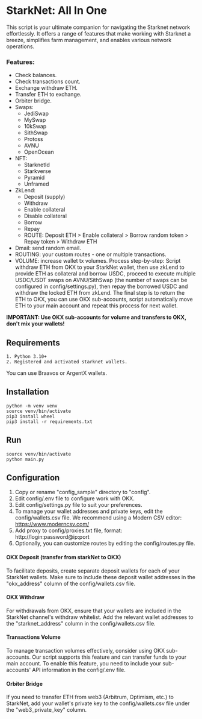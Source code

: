 # StarkNet: All In One

This script is your ultimate companion for navigating the Starknet network effortlessly.
It offers a range of features that make working with Starknet a breeze, simplifies farm management,
and enables various network operations.

### Features:

- Check balances.
- Check transactions count.
- Exchange withdraw ETH.
- Transfer ETH to exchange.
- Orbiter bridge.
- Swaps:
    - JediSwap
    - MySwap
    - 10kSwap
    - SithSwap
    - Protoss
    - AVNU
    - OpenOcean
- NFT:
    - StarknetId
    - Starkverse
    - Pyramid
    - Unframed
- ZkLend:
    - Deposit (supply)
    - Withdraw
    - Enable collateral
    - Disable collateral
    - Borrow
    - Repay
    - ROUTE: Deposit ETH > Enable collateral > Borrow random token > Repay token > Withdraw ETH
- Dmail: send random email.
- ROUTING: your custom routes - one or multiple transactions.
- VOLUME: increase wallet tx volumes. Process step-by-step:
  Script withdraw ETH from OKX to your StarkNet wallet, then use zkLend to provide ETH as collateral and borrow USDC,
  proceed to execute multiple USDC/USDT swaps on AVNU/SithSwap (the number of swaps can be configured in config/settings.py),
  then repay the borrowed USDC and withdraw the locked ETH from zkLend. The final step is to return the ETH to OKX,
  you can use OKX sub-accounts, script automatically move ETH to your main account and repeat this process for next wallet.

**IMPORTANT: Use OKX sub-accounts for volume and transfers to OKX, don't mix your wallets!**

## Requirements

```
1. Python 3.10+
2. Registered and activated starknet wallets.
```

You can use Braavos or ArgentX wallets.

## Installation

```
python -m venv venv
source venv/bin/activate
pip3 install wheel
pip3 install -r requirements.txt
```

## Run

```
source venv/bin/activate
python main.py
```

## Configuration

1. Copy or rename "config_sample" directory to "config".
2. Edit config/.env file to configure work with OKX.
3. Edit config/settings.py file to suit your preferences.
4. To manage your wallet addresses and private keys, edit the config/wallets.csv file.
   We recommend using a Modern CSV editor: https://www.moderncsv.com/
5. Add proxy to config/proxies.txt file, format: http://login:password@ip:port
6. Optionally, you can customize routes by editing the config/routes.py file.

#### OKX Deposit (transfer from starkNet to OKX)

To facilitate deposits, create separate deposit wallets for each of your StarkNet wallets.
Make sure to include these deposit wallet addresses in the "okx_address" column of the config/wallets.csv file.

#### OKX Withdraw

For withdrawals from OKX, ensure that your wallets are included in the StarkNet channel's withdraw whitelist.
Add the relevant wallet addresses to the "starknet_address" column in the config/wallets.csv file.

#### Transactions Volume

To manage transaction volumes effectively, consider using OKX sub-accounts.
Our script supports this feature and can transfer funds to your main account.
To enable this feature, you need to include your sub-accounts' API information in the config/.env file.

#### Orbiter Bridge

If you need to transfer ETH from web3 (Arbitrum, Optimism, etc.) to StarkNet,
add your wallet's private key to the config/wallets.csv file under the "web3_private_key" column.
